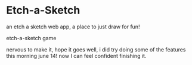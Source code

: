 # Etch-a-Sketch
an etch a sketch web app, a place to just draw for fun!

etch-a-sketch game

nervous to make it, hope it goes well, i did try doing some of the features this morning june 14! now I can feel confident finishing it.



